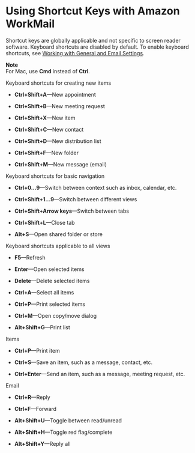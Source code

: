 # Using Shortcut Keys with Amazon WorkMail<a name="shortcut-keys"></a>

Shortcut keys are globally applicable and not specific to screen reader software\. Keyboard shortcuts are disabled by default\. To enable keyboard shortcuts, see [Working with General and Email Settings](general-settings.md)\.

**Note**  
For Mac, use **Cmd** instead of **Ctrl**\.

Keyboard shortcuts for creating new items

+ **Ctrl\+Shift\+A**—New appointment

+ **Ctrl\+Shift\+B**—New meeting request

+ **Ctrl\+Shift\+X**—New item

+ **Ctrl\+Shift\+C**—New contact

+ **Ctrl\+Shift\+D**—New distribution list

+ **Ctrl\+Shift\+F**—New folder

+ **Ctrl\+Shift\+M**—New message \(email\)

Keyboard shortcuts for basic navigation

+ **Ctrl\+0\.\.\.9**—Switch between context such as inbox, calendar, etc\.

+ **Ctrl\+Shift\+1\.\.\.9**—Switch between different views

+ **Ctrl\+Shift\+Arrow keys**—Switch between tabs

+ **Ctrl\+Shift\+L**—Close tab

+ **Alt\+S**—Open shared folder or store

Keyboard shortcuts applicable to all views

+ **F5**—Refresh

+ **Enter**—Open selected items

+ **Delete**—Delete selected items

+ **Ctrl\+A**—Select all items

+ **Ctrl\+P**—Print selected items

+ **Ctrl\+M**—Open copy/move dialog

+ **Alt\+Shift\+G**—Print list

Items

+ **Ctrl\+P**—Print item

+ **Ctrl\+S**—Save an item, such as a message, contact, etc\.

+ **Ctrl\+Enter**—Send an item, such as a message, meeting request, etc\.

Email

+ **Ctrl\+R**—Reply

+ **Ctrl\+F**—Forward

+ **Alt\+Shift\+U**—Toggle between read/unread

+ **Alt\+Shift\+H**—Toggle red flag/complete

+ **Alt\+Shift\+Y**—Reply all